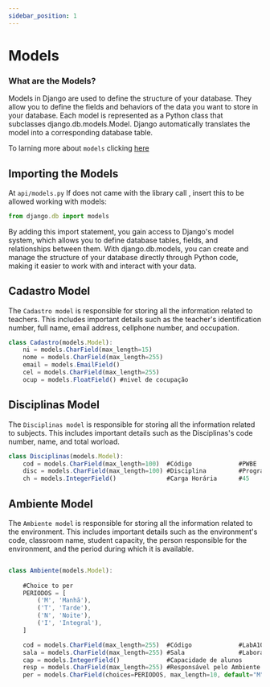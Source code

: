 ```yaml
---
sidebar_position: 1
---
```


# Models

### What are the Models?

Models in Django are used to define the structure of your database. They allow you to define the fields and behaviors of the data you want to store in your database. Each model is represented as a Python class that subclasses django.db.models.Model. Django automatically translates the model into a corresponding database table.

To larning more about `models` clicking [here](https://docs.djangoproject.com/en/5.2/topics/db/models/)


## Importing the Models

At `api/models.py` If does not came with the library call , insert this to be allowed working with models:

```jsx title="back/api/models.py"
from django.db import models  
```

By adding this import statement, you gain access to Django's model system, which allows you to define database tables, fields, and relationships between them. With django.db.models, you can create and manage the structure of your database directly through Python code, making it easier to work with and interact with your data.


## Cadastro Model

The `Cadastro model` is responsible for storing all the information related to teachers. This includes important details such as the teacher's identification number, full name, email address, cellphone number, and occupation.

```jsx title="back/api/models.py"
class Cadastro(models.Model):
    ni = models.CharField(max_length=15)
    nome = models.CharField(max_length=255)
    email = models.EmailField()
    cel = models.CharField(max_length=255)
    ocup = models.FloatField() #nivel de cocupação
```

## Disciplinas Model

The `Disciplinas model` is responsible for storing all the information related to subjects. This includes important details such as the Disciplinas's code number, name, and total worload.

```jsx title="back/api/models.py"
class Disciplinas(models.Model):
    cod = models.CharField(max_length=100)  #Código             #PWBE
    disc = models.CharField(max_length=100) #Disciplina         #Programação Web Back End
    ch = models.IntegerField()              #Carga Horária      #45
```



## Ambiente Model

The `Ambiente model` is responsible for storing all the information related to the environment. This includes important details such as the environment's code, classroom name, student capacity, the person responsible for the environment, and the period during which it is available.

```jsx title="back/api/models.py"

class Ambiente(models.Model):
    
    #Choice to per
    PERIODOS = [
        ('M', 'Manhã'),
        ('T', 'Tarde'),
        ('N', 'Noite'),
        ('I', 'Integral'),
    ]

    cod = models.CharField(max_length=255)  #Código             #LabA101
    sala = models.CharField(max_length=255) #Sala               #Laboratório de Informáica
    cap = models.IntegerField()             #Capacidade de alunos
    resp = models.CharField(max_length=255) #Responsável pelo Ambiente
    per = models.CharField(choices=PERIODOS, max_length=10, default="M") #periodo

```